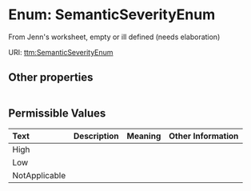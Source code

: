 
# Enum: SemanticSeverityEnum


From Jenn's worksheet, empty or ill defined (needs elaboration)

URI: [ttm:SemanticSeverityEnum](https://w3id.org/TranslatorSRI/TranslatorTestingModel/SemanticSeverityEnum)


## Other properties

|  |  |  |
| --- | --- | --- |

## Permissible Values

| Text | Description | Meaning | Other Information |
| :--- | :---: | :---: | ---: |
| High |  |  |  |
| Low |  |  |  |
| NotApplicable |  |  |  |

